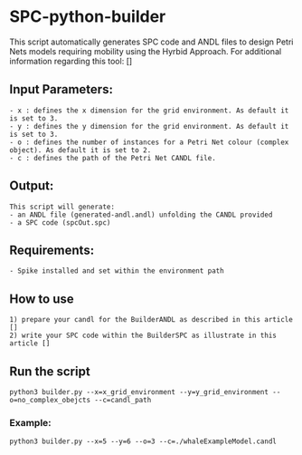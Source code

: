 # SPC-python-builder

This script automatically generates SPC code and ANDL files to design Petri Nets models requiring mobility using the Hyrbid Approach.
For additional information regarding this tool: []

## Input Parameters:

    - x : defines the x dimension for the grid environment. As default it is set to 3.
    - y : defines the y dimension for the grid environment. As default it is set to 3.
    - o : defines the number of instances for a Petri Net colour (complex object). As default it is set to 2.
    - c : defines the path of the Petri Net CANDL file.


## Output:
    This script will generate:
    - an ANDL file (generated-andl.andl) unfolding the CANDL provided
    - a SPC code (spcOut.spc) 

## Requirements:
    - Spike installed and set within the environment path

## How to use
    1) prepare your candl for the BuilderANDL as described in this article []
    2) write your SPC code within the BuilderSPC as illustrate in this article []

## Run the script
    python3 builder.py --x=x_grid_environment --y=y_grid_environment --o=no_complex_obejcts --c=candl_path
### Example:
    python3 builder.py --x=5 --y=6 --o=3 --c=./whaleExampleModel.candl
